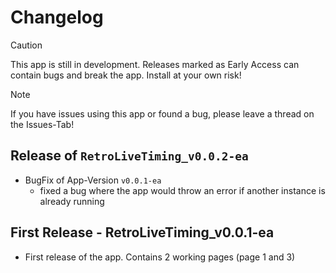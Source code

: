 # Changelog
> [!CAUTION]
> This app is still in development. Releases marked as Early Access can contain bugs and break the app. Install at your own risk!

> [!NOTE]
> If you have issues using this app or found a bug, please leave a thread on the Issues-Tab! 

## Release of `RetroLiveTiming_v0.0.2-ea`
- BugFix of App-Version `v0.0.1-ea`
  - fixed a bug where the app would throw an error if another instance is already running

## First Release - RetroLiveTiming_v0.0.1-ea
- First release of the app. Contains 2 working pages (page 1 and 3)
